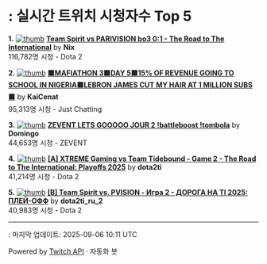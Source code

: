 # : 실시간 트위치 시청자수 Top 5

**1.** [![thumb](https://static-cdn.jtvnw.net/previews-ttv/live_user_nix-320x180.jpg)](https://twitch.tv/Nix)
**[Team Spirit vs PARIVISION bo3 0:1 - The Road to The International](https://twitch.tv/Nix)** by **Nix**<br>116,782명 시청  - Dota 2

**2.** [![thumb](https://static-cdn.jtvnw.net/previews-ttv/live_user_kaicenat-320x180.jpg)](https://twitch.tv/KaiCenat)
**[🟥MAFIATHON 3🟥DAY 5🟥15% OF REVENUE GOING TO SCHOOL IN NIGERIA🟥LEBRON JAMES CUT MY HAIR AT 1 MILLION SUBS🟥](https://twitch.tv/KaiCenat)** by **KaiCenat**<br>95,313명 시청  - Just Chatting

**3.** [![thumb](https://static-cdn.jtvnw.net/previews-ttv/live_user_domingo-320x180.jpg)](https://twitch.tv/Domingo)
**[ZEVENT LETS GOOOOO JOUR 2 !battleboost !tombola](https://twitch.tv/Domingo)** by **Domingo**<br>44,653명 시청  - ZEVENT

**4.** [![thumb](https://static-cdn.jtvnw.net/previews-ttv/live_user_dota2ti-320x180.jpg)](https://twitch.tv/dota2ti)
**[[A] XTREME Gaming vs Team Tidebound - Game 2 - The Road to The International: Playoffs 2025](https://twitch.tv/dota2ti)** by **dota2ti**<br>41,214명 시청  - Dota 2

**5.** [![thumb](https://static-cdn.jtvnw.net/previews-ttv/live_user_dota2ti_ru_2-320x180.jpg)](https://twitch.tv/dota2ti_ru_2)
**[[B] Team Spirit vs. PVISION - Игра 2 - ДОРОГА НА TI 2025: ПЛЕЙ-ОФФ](https://twitch.tv/dota2ti_ru_2)** by **dota2ti_ru_2**<br>40,983명 시청  - Dota 2


---
: 마지막 업데이트: 2025-09-06 10:11 UTC

Powered by [Twitch API](https://dev.twitch.tv/docs/api/reference) · 자동화 봇
